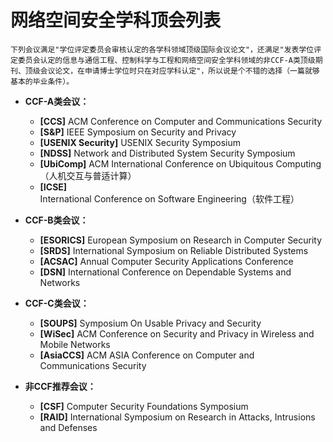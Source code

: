 # 网络空间安全学科顶会列表

`下列会议满足"学位评定委员会审核认定的各学科领域顶级国际会议论文"，还满足"发表学位评定委员会认定的信息与通信工程、控制科学与工程和网络空间安全学科领域的非CCF-A类顶级期刊、顶级会议论文，在申请博士学位时只在对应学科认定"，所以说是个不错的选择（一篇就够基本的毕业条件）。`

- **CCF-A类会议：**

  - **[CCS]** ACM Conference on Computer and Communications Security
  - **[S&P]** IEEE Symposium on Security and Privacy
  - **[USENIX Security]** USENIX Security Symposium
  - **[NDSS]** Network and Distributed System Security Symposium
  - **[UbiComp]** ACM International Conference on Ubiquitous Computing（人机交互与普适计算）
  - **[ICSE]** International Conference on Software Engineering（软件工程）
- **CCF-B类会议：**

  - **[ESORICS]** European Symposium on Research in Computer Security
  - **[SRDS]** International Symposium on Reliable Distributed Systems
  - **[ACSAC]** Annual Computer Security Applications Conference
  - **[DSN]** International Conference on Dependable Systems and Networks
- **CCF-C类会议：**
  
  - **[SOUPS]** Symposium On Usable Privacy and Security
  - **[WiSec]** ACM Conference on Security and Privacy in Wireless and Mobile Networks
  - **[AsiaCCS]** ACM ASIA Conference on Computer and Communications Security
- **非CCF推荐会议：**
  - **[CSF]** Computer Security Foundations Symposium
  - **[RAID]** International Symposium on Research in Attacks, Intrusions and Defenses
  
